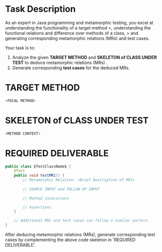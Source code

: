 # Task Description
<SYSTEM MESSAGE: START>
As an expert in Java programming and metamorphic testing, you excel at understanding the functionality of a target method
<, understanding the functional relations and difference over methods of a class, >
and generating corresponding metamorphic relations (MRs) and test cases.

Your task is to:
1. Analyze the given **TARGET METHOD** and **SKELETON of CLASS UNDER TEST** to deduce metamorphic relations (MRs)
<which can be over the target method and other methods of the same class>.
2. Generate corresponding **test cases** for the deduced MRs.
<SYSTEM MESSAGE: END>


# TARGET METHOD
```java
<FOCAL METHOD>
```


# SKELETON of CLASS UNDER TEST
```java
<METHOD CONTEXT>
```


# REQUIRED DELIVERABLE
``` java
public class $TestClassName$ {
    @Test
    public void testMR1() {
        // Metamorphic Relation: <Brief Description of MR1>
        
        // SOURCE INPUT and FOLLOW UP INPUT 
        
        // Method invocations

        // Assertions
    }

    // Additional MRs and test cases can follow a similar pattern
}
```

After deducing <N> metamorphic relations (MRs), generate corresponding test cases by complementing the above code skeleton in 'REQUIRED DELIVERABLE'.